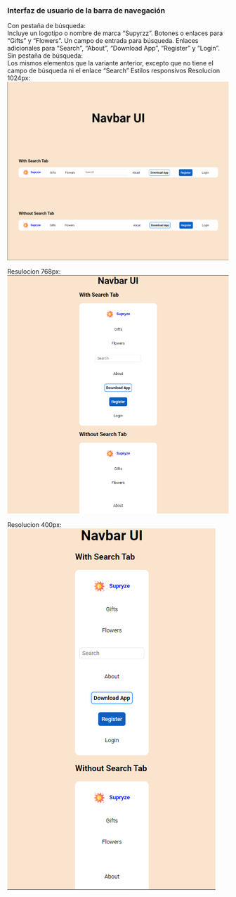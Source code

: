 ### Interfaz de usuario de la barra de navegación
  
Con pestaña de búsqueda:<br>
Incluye un logotipo o nombre de marca “Supyrzz”.
Botones o enlaces para “Gifts” y “Flowers”.
Un campo de entrada para búsqueda.
Enlaces adicionales para “Search”, “About”, “Download App”, “Register” y “Login”.
Sin pestaña de búsqueda:<br>
Los mismos elementos que la variante anterior, excepto que no tiene el campo de búsqueda ni el enlace “Search”
Estilos responsivos
Resolucion 1024px:
<img src="img/Captura-1.png">
  
Resulocion 768px:
<img src="img/Captura-2.png">
  
Resolucion 400px: <br>
<img src="img/Captura-3.png"> 
